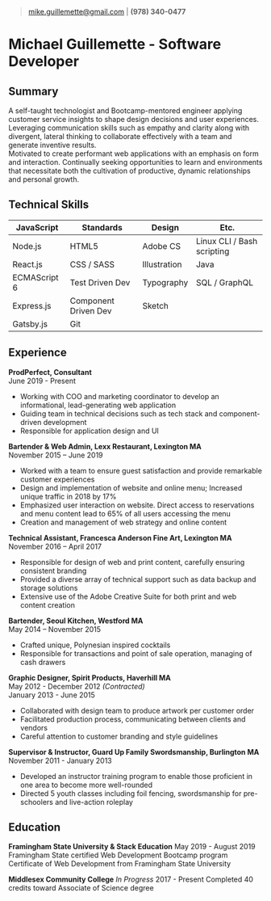 > [mike.guillemette@gmail.com](mailto:mike.guillemette@gmail.com) | __(978) 340-0477__
# Michael Guillemette - Software Developer

## Summary
A self-taught technologist and Bootcamp-mentored engineer applying customer service insights to shape design decisions and user experiences. Leveraging communication skills such as empathy and clarity along with divergent, lateral thinking to collaborate effectively with a team and generate inventive results.  
Motivated to create performant web applications with an emphasis on form and interaction. Continually seeking opportunities to learn and environments that necessitate both the cultivation of productive, dynamic relationships and personal growth. 

## Technical Skills
| JavaScript    | Standards               | Design               | Etc.                       |
| ------------- | ----------------------- | -------------------- | -------------------------- |
| Node.js       | HTML5                   | Adobe CS             | Linux CLI / Bash scripting |
| React.js      | CSS / SASS              | Illustration         | Java                       |
| ECMAScript 6  | Test Driven Dev         | Typography           | SQL / GraphQL              |
| Express.js    | Component Driven Dev    | Sketch               |                            |
| Gatsby.js     | Git                     |                      |                            |

## Experience
__ProdPerfect, Consultant__  
June 2019 - Present  
- Working with COO and marketing coordinator to develop an informational, lead-generating web application 
- Guiding team in technical decisions such as tech stack and component-driven development
- Responsible for application design and UI

__Bartender & Web Admin, Lexx Restaurant, Lexington MA__  
November 2015 – June 2019
 - Worked with a team to ensure guest satisfaction and provide remarkable customer experiences
 - Design and implementation of website and online menu; Increased unique traffic in 2018 by 17%
 - Emphasized user interaction on website. Direct access to reservations and menu content lead to 65% of all users accessing the menu
 - Creation and management of web strategy and online content
 
__Technical Assistant, Francesca Anderson Fine Art, Lexington MA__  
November 2016 – April 2017  
 - Responsible for design of web and print content, carefully ensuring consistent branding
 - Provided a diverse array of technical support such as data backup and storage solutions
 - Extensive use of the Adobe Creative Suite for both print and web content creation
 
__Bartender, Seoul Kitchen, Westford MA__  
May 2014 – November 2015  
 - Crafted unique, Polynesian inspired cocktails
 - Responsible for transactions and point of sale operation, managing of cash drawers

__Graphic Designer, Spirit Products, Haverhill MA__  
May 2012 - December 2012 _(Contracted)_  
January 2013 - June 2015  
- Collaborated with design team to produce artwork per customer order
- Facilitated production process, communicating between clients and vendors
- Careful attention to customer branding and style guidelines

__Supervisor & Instructor, Guard Up Family Swordsmanship, Burlington MA__  
November 2011 - January 2013  
- Developed an instructor training program to enable those proficient in one area to become more well-rounded
- Directed 5 youth classes including foil fencing, swordsmanship for pre-schoolers and live-action roleplay 

## Education
__Framingham State University & Stack Education__
May 2019 - August 2019
Framingham State certified Web Development Bootcamp program
Certificate of Web Development from Framingham State University

__Middlesex Community College__ _In Progress_
2017 - Present
Completed 40 credits toward Associate of Science degree
